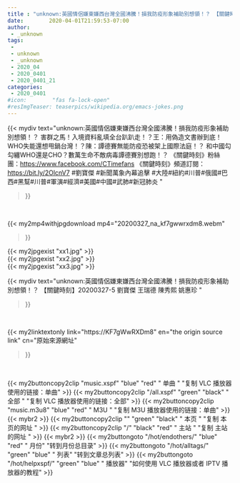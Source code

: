 ```yaml
---
title : "unknown:英國情侶嫌東嫌西台灣全國沸騰！損我防疫形象補助別想領！？ 【關鍵時刻】20200327-5 劉寶傑 王瑞德 陳秀熙 姚惠珍 "
date:        2020-04-01T21:59:53-07:00
author:
 - _unknown
tags:
 - 
 - unknown
 - _unknown
 - 2020_04
 - 2020_0401
 - 2020_0401_21
categories:
 - 2020_0401
#icon:        "fas fa-lock-open"
#resImgTeaser: teaserpics/wikipedia.org/emacs-jokes.png
---
```







{{< mydiv text="unknown:英國情侶嫌東嫌西台灣全國沸騰！損我防疫形象補助別想領！？ 害群之馬！入境資料亂填全台趴趴走！？王：用偽造文書辦到底！ WHO失能還想甩鍋台灣！？陳：譚德賽無能防疫恐被架上國際法庭！？ 和中國勾勾纏WHO還是CHO？數萬生命不敵病毒譚德賽別想跑！？  《關鍵時刻》粉絲團：https://www.facebook.com/CTimefans 《關鍵時刻》頻道訂閱：https://bit.ly/2OlcnV7  #劉寶傑 #新聞萬象內幕追擊 #大陸#紐約#川普#俄國#巴西#黑幫#川普#軍演#經濟#美國#中國#武肺#新冠肺炎 "
>}}
<br>


{{< my2mp4withjpgdownload mp4="20200327_na_kf7gwwrxdm8.webm"
>}}

{{< my2jpgexist "xx1.jpg" >}}<br>
{{< my2jpgexist "xx2.jpg" >}}<br>
{{< my2jpgexist "xx3.jpg" >}}<br>



{{< mydiv text="unknown:英國情侶嫌東嫌西台灣全國沸騰！損我防疫形象補助別想領！？ 【關鍵時刻】20200327-5 劉寶傑 王瑞德 陳秀熙 姚惠珍 "
>}}
<br>

{{< my2linktextonly link="https://KF7gWwRXDm8"
en="the origin source link" cn="原始來源網址"
>}}


<br>


{{< my2buttoncopy2clip "music.xspf"        "blue"   "red"    " 单曲 "  "复制 VLC 播放器使用的链接：单曲" >}} {{< my2buttoncopy2clip "/all.xspf"         "green"  "black"  " 全部 "  "复制 VLC 播放器使用的链接：全部" >}} {{< my2buttoncopy2clip "music.m3u8"        "blue"   "red"    " M3U  "    "复制 M3U 播放器使用的链接：单曲" >}} {{< mybr2 >}} {{< my2buttoncopy2clip ""                  "green"  "black"  " 本页 "    "复制 本页的网址 " >}} {{< my2buttoncopy2clip "/"                 "black"  "red"    " 主站 "    "复制 主站的网址 " >}} {{< mybr2 >}} {{< my2buttongoto      "/hot/endothers/"   "blue"   "red"    " 月份"   "转到月份总目录" >}} {{< my2buttongoto      "/hot/alltags/"     "green"  "blue"   " 列表"   "转到文章总列表" >}} {{< my2buttongoto      "/hot/helpxspf/"    "green"  "blue"   " 播放器" "如何使用 VLC 播放器或者 IPTV 播放器的教程" >}} 
